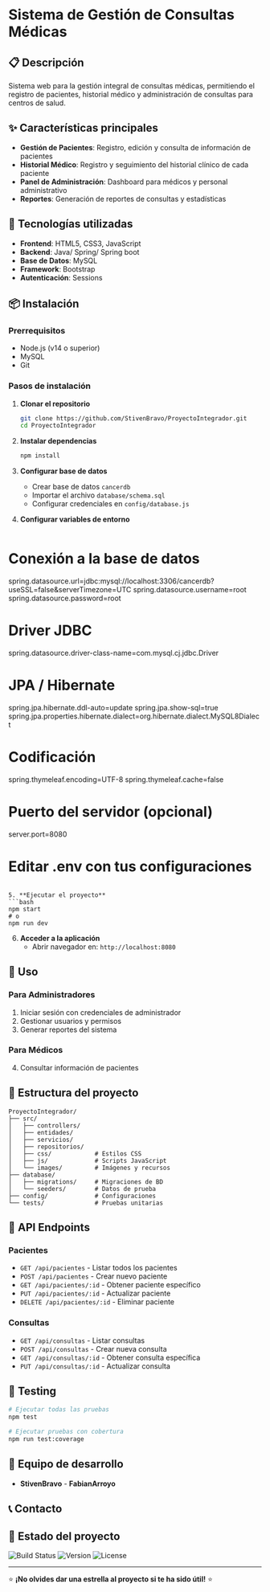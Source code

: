 # Sistema de Gestión de Consultas Médicas

## 📋 Descripción
Sistema web para la gestión integral de consultas médicas, permitiendo el registro de pacientes, historial médico y administración de consultas para centros de salud.

## ✨ Características principales

- **Gestión de Pacientes**: Registro, edición y consulta de información de pacientes
- **Historial Médico**: Registro y seguimiento del historial clínico de cada paciente
- **Panel de Administración**: Dashboard para médicos y personal administrativo
- **Reportes**: Generación de reportes de consultas y estadísticas

## 🚀 Tecnologías utilizadas

- **Frontend**: HTML5, CSS3, JavaScript
- **Backend**: Java/ Spring/ Spring boot
- **Base de Datos**: MySQL 
- **Framework**: Bootstrap 
- **Autenticación**: Sessions

## 📦 Instalación

### Prerrequisitos
- Node.js (v14 o superior)
- MySQL
- Git

### Pasos de instalación

1. **Clonar el repositorio**
   ```bash
   git clone https://github.com/StivenBravo/ProyectoIntegrador.git
   cd ProyectoIntegrador
   ```

2. **Instalar dependencias**
   ```bash
   npm install
   ```

3. **Configurar base de datos**
   - Crear base de datos `cancerdb`
   - Importar el archivo `database/schema.sql`
   - Configurar credenciales en `config/database.js`

4. **Configurar variables de entorno**
   ```bash
# Conexión a la base de datos
spring.datasource.url=jdbc:mysql://localhost:3306/cancerdb?useSSL=false&serverTimezone=UTC
spring.datasource.username=root
spring.datasource.password=root

# Driver JDBC
spring.datasource.driver-class-name=com.mysql.cj.jdbc.Driver

# JPA / Hibernate
spring.jpa.hibernate.ddl-auto=update
spring.jpa.show-sql=true
spring.jpa.properties.hibernate.dialect=org.hibernate.dialect.MySQL8Dialect

# Codificación
spring.thymeleaf.encoding=UTF-8
spring.thymeleaf.cache=false

# Puerto del servidor (opcional)
server.port=8080
   # Editar .env con tus configuraciones
   ```

5. **Ejecutar el proyecto**
   ```bash
   npm start
   # o
   npm run dev
   ```

6. **Acceder a la aplicación**
   - Abrir navegador en: `http://localhost:8080`

## 🎯 Uso

### Para Administradores
1. Iniciar sesión con credenciales de administrador
2. Gestionar usuarios y permisos
4. Generar reportes del sistema

### Para Médicos
4. Consultar información de pacientes

## 📁 Estructura del proyecto

```
ProyectoIntegrador/
├── src/
│   ├── controllers/    
│   ├── entidades/        
│   ├── servicios/           
│   ├── repositorios/        
│   ├── css/            # Estilos CSS
│   ├── js/             # Scripts JavaScript
│   └── images/         # Imágenes y recursos
├── database/
│   ├── migrations/     # Migraciones de BD
│   └── seeders/        # Datos de prueba
├── config/             # Configuraciones
└── tests/              # Pruebas unitarias
```

## 🔧 API Endpoints

### Pacientes
- `GET /api/pacientes` - Listar todos los pacientes
- `POST /api/pacientes` - Crear nuevo paciente
- `GET /api/pacientes/:id` - Obtener paciente específico
- `PUT /api/pacientes/:id` - Actualizar paciente
- `DELETE /api/pacientes/:id` - Eliminar paciente

### Consultas
- `GET /api/consultas` - Listar consultas
- `POST /api/consultas` - Crear nueva consulta
- `GET /api/consultas/:id` - Obtener consulta específica
- `PUT /api/consultas/:id` - Actualizar consulta

## 🧪 Testing

```bash
# Ejecutar todas las pruebas
npm test

# Ejecutar pruebas con cobertura
npm run test:coverage
```

## 👥 Equipo de desarrollo

- **StivenBravo** - **FabianArroyo**
## 📞 Contacto

## 🚀 Estado del proyecto

![Build Status](https://img.shields.io/badge/build-passing-brightgreen)
![Version](https://img.shields.io/badge/version-1.0.0-blue)
![License](https://img.shields.io/badge/license-MIT-green)

---

⭐ **¡No olvides dar una estrella al proyecto si te ha sido útil!** ⭐
